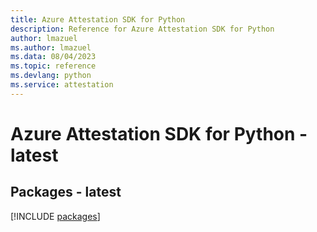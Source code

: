 ```yaml
---
title: Azure Attestation SDK for Python
description: Reference for Azure Attestation SDK for Python
author: lmazuel
ms.author: lmazuel
ms.data: 08/04/2023
ms.topic: reference
ms.devlang: python
ms.service: attestation
---
```

# Azure Attestation SDK for Python - latest
## Packages - latest
[!INCLUDE [packages](attestation-index.md)]